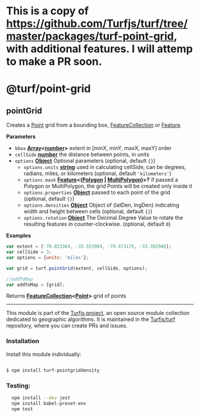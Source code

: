 # This is a copy of https://github.com/Turfjs/turf/tree/master/packages/turf-point-grid, with additional features. I will attemp to make a PR soon.
# @turf/point-grid

<!-- Generated by documentation.js. Update this documentation by updating the source code. -->

## pointGrid

Creates a [Point](https://tools.ietf.org/html/rfc7946#section-3.1.2) grid from a bounding box, [FeatureCollection](https://tools.ietf.org/html/rfc7946#section-3.3) or [Feature](https://tools.ietf.org/html/rfc7946#section-3.2).

**Parameters**

-   `bbox` **[Array](https://developer.mozilla.org/en-US/docs/Web/JavaScript/Reference/Global_Objects/Array)&lt;[number](https://developer.mozilla.org/en-US/docs/Web/JavaScript/Reference/Global_Objects/Number)>** extent in [minX, minY, maxX, maxY] order
-   `cellSide` **[number](https://developer.mozilla.org/en-US/docs/Web/JavaScript/Reference/Global_Objects/Number)** the distance between points, in units
-   `options` **[Object](https://developer.mozilla.org/en-US/docs/Web/JavaScript/Reference/Global_Objects/Object)** Optional parameters (optional, default `{}`)
    -   `options.units` **[string](https://developer.mozilla.org/en-US/docs/Web/JavaScript/Reference/Global_Objects/String)** used in calculating cellSide, can be degrees, radians, miles, or kilometers (optional, default `'kilometers'`)
    -   `options.mask` **[Feature](https://tools.ietf.org/html/rfc7946#section-3.2)&lt;([Polygon](https://tools.ietf.org/html/rfc7946#section-3.1.6) \| [MultiPolygon](https://tools.ietf.org/html/rfc7946#section-3.1.7))>?** if passed a Polygon or MultiPolygon, the grid Points will be created only inside it
    -   `options.properties` **[Object](https://developer.mozilla.org/en-US/docs/Web/JavaScript/Reference/Global_Objects/Object)** passed to each point of the grid (optional, default `{}`)
    -   `options.densities` **[Object](https://developer.mozilla.org/en-US/docs/Web/JavaScript/Reference/Global_Objects/Object)** Object of {latDen, lngDen} indicating width and height between cells (optional, default `{}`)
    -   `options.rotation` **[Object](https://developer.mozilla.org/en-US/docs/Web/JavaScript/Reference/Global_Objects/Object)** The Decimal Degree Value to rotate the resulting features in counter-clockwise. (optional, default `0`)

**Examples**

```javascript
var extent = [-70.823364, -33.553984, -70.473175, -33.302986];
var cellSide = 3;
var options = {units: 'miles'};

var grid = turf.pointGrid(extent, cellSide, options);

//addToMap
var addToMap = [grid];
```

Returns **[FeatureCollection](https://tools.ietf.org/html/rfc7946#section-3.3)&lt;[Point](https://tools.ietf.org/html/rfc7946#section-3.1.2)>** grid of points

<!-- This file is automatically generated. Please don't edit it directly:
if you find an error, edit the source file (likely index.js), and re-run
./scripts/generate-readmes in the turf project. -->

---

This module is part of the [Turfjs project](http://turfjs.org/), an open source
module collection dedicated to geographic algorithms. It is maintained in the
[Turfjs/turf](https://github.com/Turfjs/turf) repository, where you can create
PRs and issues.

### Installation

Install this module individually:

```sh

$ npm install turf-pointgriddensity 

```

### Testing: 

```sh
  npm install --dev jest 
  npm install babel-preset-env
  npm test
```
